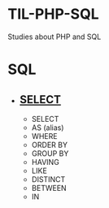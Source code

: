 # TIL-PHP-SQL
Studies about PHP and SQL

# SQL

- ## [SELECT](SQL/select.md)
    - SELECT
    - AS (alias)
    - WHERE
    - ORDER BY
    - GROUP BY
    - HAVING
    - LIKE
    - DISTINCT
    - BETWEEN
    - IN